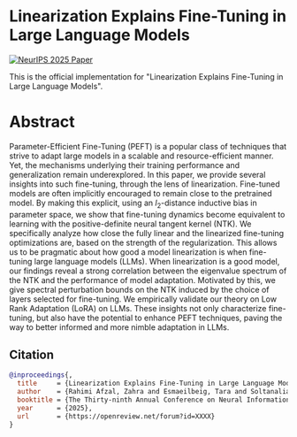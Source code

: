 # Linearization Explains Fine-Tuning in Large Language Models
[![NeurIPS 2025 Paper](https://img.shields.io/badge/NeurIPS%202025-Paper-2ea44f?style=flat&labelColor=555)](https://openreview.net/forum?id=YOUR_ID)

This is the official implementation for "Linearization Explains Fine-Tuning in Large Language Models".

# Abstract
Parameter-Efficient Fine-Tuning (PEFT) is a popular class of techniques that strive to adapt large models in a scalable and resource-efficient manner. Yet, the mechanisms underlying their training performance and generalization remain underexplored. In this paper, we provide several insights into such fine-tuning, through the lens of linearization. Fine-tuned models are often implicitly encouraged to remain close to the pretrained model. By making this explicit, using an $l_2$-distance inductive bias in parameter space, we show that fine-tuning dynamics become equivalent to learning with the positive-definite neural tangent kernel (NTK). We specifically analyze how close the fully linear and the linearized fine-tuning optimizations are, based on the strength of the regularization. This allows us to be pragmatic about how good a model linearization is when fine-tuning large language models (LLMs). When linearization is a good model, our findings reveal a strong correlation between the eigenvalue spectrum of the NTK and the performance of model adaptation. Motivated by this, we give spectral perturbation bounds on the NTK induced by the choice of layers selected for fine-tuning. We empirically validate our theory on Low Rank Adaptation (LoRA) on LLMs. These insights not only characterize fine-tuning, but also have the potential to enhance PEFT techniques, paving the way to better informed and more nimble adaptation in LLMs.

## Citation
```bibtex
@inproceedings{,
  title     = {Linearization Explains Fine-Tuning in Large Language Models},
  author    = {Rahimi Afzal, Zahra and Esmaeilbeig, Tara and Soltanalian, Mojtaba and Ohannessian, Mesrob I.},
  booktitle = {The Thirty-ninth Annual Conference on Neural Information Processing Systems},
  year      = {2025},
  url       = {https://openreview.net/forum?id=XXXX} 
}

